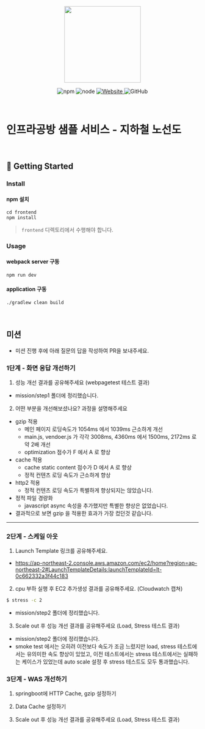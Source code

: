 <p align="center">
    <img width="200px;" src="https://raw.githubusercontent.com/woowacourse/atdd-subway-admin-frontend/master/images/main_logo.png"/>
</p>
<p align="center">
  <img alt="npm" src="https://img.shields.io/badge/npm-%3E%3D%205.5.0-blue">
  <img alt="node" src="https://img.shields.io/badge/node-%3E%3D%209.3.0-blue">
  <a href="https://edu.nextstep.camp/c/R89PYi5H" alt="nextstep atdd">
    <img alt="Website" src="https://img.shields.io/website?url=https%3A%2F%2Fedu.nextstep.camp%2Fc%2FR89PYi5H">
  </a>
  <img alt="GitHub" src="https://img.shields.io/github/license/next-step/atdd-subway-service">
</p>

<br>

# 인프라공방 샘플 서비스 - 지하철 노선도

<br>

## 🚀 Getting Started

### Install
#### npm 설치
```
cd frontend
npm install
```
> `frontend` 디렉토리에서 수행해야 합니다.

### Usage
#### webpack server 구동
```
npm run dev
```
#### application 구동
```
./gradlew clean build
```
<br>

## 미션

* 미션 진행 후에 아래 질문의 답을 작성하여 PR을 보내주세요.


### 1단계 - 화면 응답 개선하기
1. 성능 개선 결과를 공유해주세요 (webpagetest 테스트 결과)
- mission/step1 폴더에 정리했습니다.

2. 어떤 부분을 개선해보셨나요? 과정을 설명해주세요
- gzip 적용
  - 메인 페이지 로딩속도가 1054ms 에서 1039ms 근소하게 개선
  - main.js, vendoer.js 가 각각 3008ms, 4360ms 에서 1500ms, 2172ms 로 약 2배 개선
  - optimization 점수가 F 에서 A 로 향상
- cache 적용
  - cache static content 점수가 D 에서 A 로 향상
  - 정적 컨텐츠 로딩 속도가 근소하게 향상
- http2 적용
  - 정적 컨텐츠 로딩 속도가 특별하게 향상되지는 않았습니다.
- 정적 파일 경량화
  - javascript async 속성을 추가했지만 특별한 향상은 없었습니다. 
- 결과적으로 보면 gzip 을 적용한 효과가 가장 컸던것 같습니다.

---

### 2단계 - 스케일 아웃

1. Launch Template 링크를 공유해주세요.
- https://ap-northeast-2.console.aws.amazon.com/ec2/home?region=ap-northeast-2#LaunchTemplateDetails:launchTemplateId=lt-0c662332a3f44c183

2. cpu 부하 실행 후 EC2 추가생성 결과를 공유해주세요. (Cloudwatch 캡쳐)

```sh
$ stress -c 2
```
- mission/step2 폴더에 정리했습니다.

3. Scale out 후 성능 개선 결과를 공유해주세요 (Load, Stress 테스트 결과)

- mission/step2 폴더에 정리했습니다.
- smoke test 에서는 오히려 이전보다 속도가 조금 느렸지만 load, stress 테스트에서는 유의미한 속도 향상이 있었고,
이전 테스트에서는 stress 테스트에서는 실패하는 케이스가 있었는데 auto scale 설정 후 stress 테스트도 모두 통과했습니다.

### 3단계 - WAS 개선하기

1. springboot에 HTTP Cache, gzip 설정하기

2. Data Cache 설정하기

3. Scale out 후 성능 개선 결과를 공유해주세요 (Load, Stress 테스트 결과)
